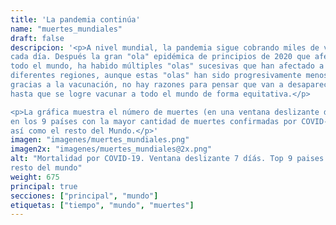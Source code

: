 ```yaml
---
title: 'La pandemia continúa'
name: "muertes_mundiales"
draft: false
descripcion: '<p>A nivel mundial, la pandemia sigue cobrando miles de vidas
cada día. Después la gran "ola" epidémica de principios de 2020 que afectó a
todo el mundo, ha habido múltiples "olas" sucesivas que han afectado a
diferentes regiones, aunque estas "olas" han sido progresivamente menos mortales
gracias a la vacunación, no hay razones para pensar que van a desaparecer
hasta que se logre vacunar a todo el mundo de forma equitativa.</p>

<p>La gráfica muestra el número de muertes (en una ventana deslizante de 7 días)
en los 9 países con la mayor cantidad de muertes confirmadas por COVID-19,
así como el resto del Mundo.</p>'
imagen: "imagenes/muertes_mundiales.png"
imagen2x: "imagenes/muertes_mundiales@2x.png"
alt: "Mortalidad por COVID-19. Ventana deslizante 7 díás. Top 9 paises más
resto del mundo"
weight: 675
principal: true
secciones: ["principal", "mundo"]
etiquetas: ["tiempo", "mundo", "muertes"]
---
```

